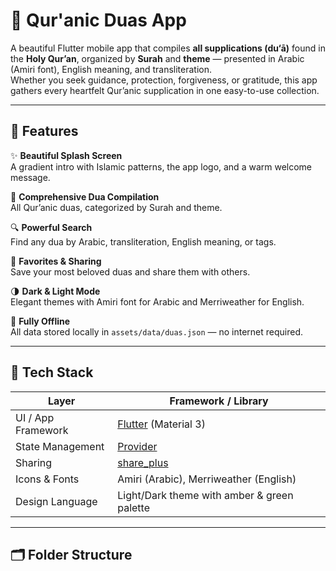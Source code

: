 # 🕋 Qur'anic Duas App

A beautiful Flutter mobile app that compiles **all supplications (du‘ā)** found in the **Holy Qur’an**, organized by **Surah** and **theme** — presented in Arabic (Amiri font), English meaning, and transliteration.  
Whether you seek guidance, protection, forgiveness, or gratitude, this app gathers every heartfelt Qur’anic supplication in one easy-to-use collection.

---

## 🌙 Features

✨ **Beautiful Splash Screen**  
A gradient intro with Islamic patterns, the app logo, and a warm welcome message.

📖 **Comprehensive Dua Compilation**  
All Qur’anic duas, categorized by Surah and theme.

🔍 **Powerful Search**  
Find any dua by Arabic, transliteration, English meaning, or tags.

💖 **Favorites & Sharing**  
Save your most beloved duas and share them with others.

🌗 **Dark & Light Mode**  
Elegant themes with Amiri font for Arabic and Merriweather for English.

🕋 **Fully Offline**  
All data stored locally in `assets/data/duas.json` — no internet required.

---

## 🧩 Tech Stack

| Layer | Framework / Library |
|-------|----------------------|
| UI / App Framework | [Flutter](https://flutter.dev) (Material 3) |
| State Management | [Provider](https://pub.dev/packages/provider) |
| Sharing | [share_plus](https://pub.dev/packages/share_plus) |
| Icons & Fonts | Amiri (Arabic), Merriweather (English) |
| Design Language | Light/Dark theme with amber & green palette |

---

## 🗂 Folder Structure


